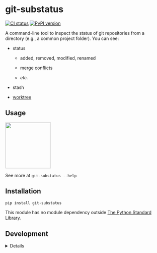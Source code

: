 # git-substatus

<!-- badges: start -->
[![CI status](https://github.com/strboul/git-substatus/workflows/CI/badge.svg)](https://github.com/strboul/git-substatus/actions)
[![PyPI version](https://badge.fury.io/py/git-substatus.svg)](https://pypi.org/project/git-substatus/)
<!-- badges: end -->

A command-line tool to inspect the status of git repositories from a directory
(e.g., a common project folder). You can see:

+ status

    - added, removed, modified, renamed

    - merge conflicts

    - *etc.*

+ stash

+ [worktree](https://git-scm.com/docs/git-worktree)


## Usage

<img src="https://user-images.githubusercontent.com/25015317/97109790-8cbd6680-16d5-11eb-9c2e-b1626368ba62.gif" align="center" height="145"/>

See more at `git-substatus --help`

## Installation

```bash
pip install git-substatus
```

This module has no module dependency outside
[The Python Standard Library](https://docs.python.org/3/library/index.html).

## Development

<details>

### Run tests

```bash
virtualenv venv
source venv/bin/activate # deactivate
pip install -r dev-requirements.txt # pip freeze > dev-requirements.txt
make all
```

### Add new methods

+ Use the reference to name the functions/methods in the module:
https://mirrors.edge.kernel.org/pub/software/scm/git/docs/gitglossary.html

+ Run `black git_substatus` https://github.com/psf/black but be careful as it
overwrites the files, so do it when you have a clean git status.

### Sending a PR

+ Bump up the version - `major.minor.path` (depends on the change) Change the
  version in the file `git_substatus/__init__.py`.

+ Write/update unit tests (where relevant). You can start by adding/modifying a
  case to generator file `tests/gen_test_repos.sh`.

</details>

